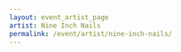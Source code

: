 ```yaml
---
layout: event_artist_page
artist: Nine Inch Nails
permalink: /event/artist/nine-inch-nails/
---
```




